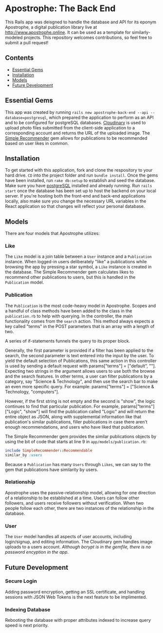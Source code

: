 # Apostrophe: The Back End

This Rails app was deisgned to handle the database and API for its eponym Apostrophe, a digital publication library live at http://www.apostrophe.online. It can be used as a template for similarly-modeled projects. This repository welcomes contributions, so feel free to submit a pull request! 

## Contents

- [Essential Gems](#essentual-gmes)
- [Installation](#installation)
- [Models](#models)
- [Future Development](#future-development)

## Essential Gems

This app was created by running ```rails new apostrophe-back-end --api --database=postgresql```, which prepared the application to perform as an API and to be configured for postgreSQL databases. [Cloudinary](https://github.com/cloudinary/cloudinary_gem) is used to upload photo files submitted from the client-side application to a corresponding account and returns the URL of the uploaded image. The [Simple Recommender](https://github.com/geoffreylitt/simple_recommender) gem allows for publications to be recommended based on user likes in common. 

## Installation 

To get started with this application, fork and clone the respository to your hard drive. ```CD``` into the project folder and run ```bundle install```. Once the gems have been installed, run ```rake db:setup``` to establish and seed the database. Make sure you have [postgreSQL](https://postgresapp.com/) installed and already running. Run ```rails start``` once the database has been set up to host the backend on your local server. If you're hosting both the front-end and back-end applications locally, also make sure you change the necessary URL variables in the React application so that changes will reflect your personal database. 

## Models

There are four models that Apostrophe utilizes: 

### Like

The ```Like``` model is a join table between a ```User``` instance and a ```Publication``` instance. When logged-in users deliberately "like" a publications while browsing the app by pressing a star symbol, a ```Like``` instance is created in the database. The Simple Recommender gem calculates likes to recommend other publications to users, but this is handled in the ```Publication``` model. 

### Publication

The ```Publication``` is the most code-heavy model in Apostrophe. Scopes and a handful of class methods have been added to the class in the `publication.rb` to help with querying. In the controller, the main functionality comes from the `search` action. This method always expects a key called "terms" in the POST parameters that is an array with a length of two. 

A series of if-statements funnels the query to its proper block. 

Generally, the first parameter is provided if a filter has been applied to the search, the second parameter is text entered into the input by the user. To yield the default selection of Publications, this same action in this controller is used by sending a default request with params["terms"] = ["default", ""]. Expecting two strings in the argument allows users to use both the browse and the search features. In other terms, a user can filter publications by a category, say "Science & Technology", and then use the search bar to make an even more specific query. For example: params["terms"] = ["Science & Technology, "computers"]. 

However, if the first string is not empty and the second is "show", the logic continues to find that particular publication. For example, params["terms"]["Logic", "show"] will find the publication called "Logic" and will return the entire object as JSON, along with supplemental information like that publication's similar publications, filler publications in case there aren't enough recommendations, and users who have liked that publication. 

The Simple Recommender gem provides the similar publications objects by using the bit of code that starts at line 9 in `app/models/publication.rb`:

```ruby 
include SimpleRecommender::Recommendable
similar_by :users
```

Because a ```Publication``` has many ```Users``` through ```Likes```, we can say to the gem that publications have similarity by users. 

### Relationship

Apostrophe uses the passive-relationship model, allowing for one direction of a relationship to be established at a time. Users can follow other followers, and users receive followers without verification. When two people follow each other, there are two instances of the relationship in the database. 

### User

The ```User``` model handles all aspects of user accounts, including login/signup, and editing information. The Cloudinary gem handles image uploads to a users account. *Although bcrypt is in the gemfile, there is no password encyption in the app*.

## Future Development 

### Secure Login

Adding password encryption, getting an SSL certificate, and handling sessions with JSON Web Tokens is the next feature to be implimented. 

### Indexing Database

Rebooting the database with proper attributes indexed to increase query speed is next priority. 
